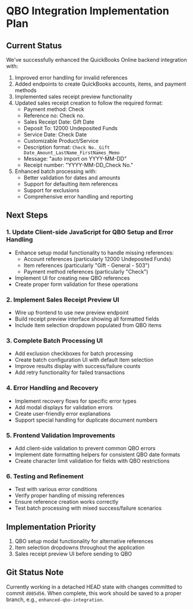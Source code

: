 # QBO Integration Implementation Plan

## Current Status

We've successfully enhanced the QuickBooks Online backend integration with:

1. Improved error handling for invalid references
2. Added endpoints to create QuickBooks accounts, items, and payment methods
3. Implemented sales receipt preview functionality
4. Updated sales receipt creation to follow the required format:
   - Payment method: Check
   - Reference no: Check no.
   - Sales Receipt Date: Gift Date
   - Deposit To: 12000 Undeposited Funds
   - Service Date: Check Date
   - Customizable Product/Service
   - Description format: `Check No._Gift Date_Amount_LastName_FirstNames_Memo`
   - Message: "auto import on YYYY-MM-DD"
   - Receipt number: "YYYY-MM-DD_Check No."
5. Enhanced batch processing with:
   - Better validation for dates and amounts
   - Support for defaulting item references
   - Support for exclusions
   - Comprehensive error handling and reporting

## Next Steps

### 1. Update Client-side JavaScript for QBO Setup and Error Handling

- Enhance setup modal functionality to handle missing references:
  - Account references (particularly 12000 Undeposited Funds)
  - Item references (particularly "Gift - General - 503")
  - Payment method references (particularly "Check")
- Implement UI for creating new QBO references
- Create proper form validation for these operations

### 2. Implement Sales Receipt Preview UI

- Wire up frontend to use new preview endpoint
- Build receipt preview interface showing all formatted fields
- Include item selection dropdown populated from QBO items

### 3. Complete Batch Processing UI

- Add exclusion checkboxes for batch processing
- Create batch configuration UI with default item selection
- Improve results display with success/failure counts
- Add retry functionality for failed transactions

### 4. Error Handling and Recovery

- Implement recovery flows for specific error types
- Add modal displays for validation errors
- Create user-friendly error explanations
- Support special handling for duplicate document numbers

### 5. Frontend Validation Improvements

- Add client-side validation to prevent common QBO errors
- Implement date formatting helpers for consistent QBO date formats
- Create character limit validation for fields with QBO restrictions

### 6. Testing and Refinement

- Test with various error conditions
- Verify proper handling of missing references
- Ensure reference creation works correctly
- Test batch processing with mixed success/failure scenarios

## Implementation Priority

1. QBO setup modal functionality for alternative references
2. Item selection dropdowns throughout the application
3. Sales receipt preview UI before sending to QBO

## Git Status Note
Currently working in a detached HEAD state with changes committed to commit `d085d56`. When complete, this work should be saved to a proper branch, e.g., `enhanced-qbo-integration`.